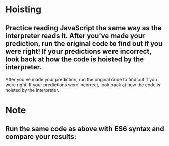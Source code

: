 # Hoisting
## Practice reading JavaScript the same way as the interpreter reads it. After you've made your prediction, run the original code to find out if you were right! If your predictions were incorrect, look back at how the code is hoisted by the interpreter.
After you've made your prediction, run the original code to find out if you were right! If your predictions were incorrect, look back at how the code is hoisted by the interpreter.

# Note
## Run the same code as above with ES6 syntax and compare your results:
